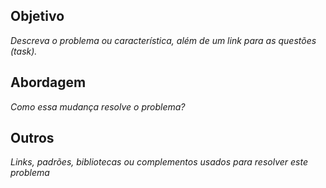 ## Objetivo
_Descreva o problema ou característica, além de um link para as questões (task)._

## Abordagem
_Como essa mudança resolve o problema?_

## Outros
_Links, padrões, bibliotecas ou complementos usados ​​para resolver este problema_
